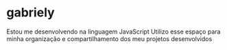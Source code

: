 # gabriely
Estou me desenvolvendo na linguagem JavaScript
Utilizo esse espaço para minha organização e compartilhamento dos meu projetos desenvolvidos

